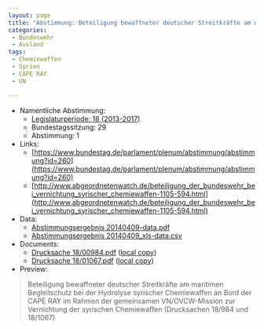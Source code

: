 ```yaml
---
layout: page
title: "Abstimmung: Beteiligung bewaffneter deutscher Streitkräfte am maritimen Begleitschutz"
categories:
 - Bundeswehr
 - Ausland
tags:
 - Chemiewaffen
 - Syrien
 - CAPE RAY
 - UN

---
```


* Namentliche Abstimmung:
    * [Legislaturperiode: 18 (2013-2017)](https://de.wikipedia.org/wiki/18._Deutscher_Bundestag)
    * Bundestagssitzung: 29
    * Abstimmung: 1
* Links: 
    * [https://www.bundestag.de/parlament/plenum/abstimmung/abstimmung?id=260](https://www.bundestag.de/parlament/plenum/abstimmung/abstimmung?id=260)
    * [http://www.abgeordnetenwatch.de/beteiligung_der_bundeswehr_bei_vernichtung_syrischer_chemiewaffen-1105-594.html](http://www.abgeordnetenwatch.de/beteiligung_der_bundeswehr_bei_vernichtung_syrischer_chemiewaffen-1105-594.html)
* Data: 
    * [Abstimmungsergebnis 20140409-data.pdf](/res/abstimmungsliste/20140409-data.pdf)
    * [Abstimmungsergebnis 20140409_xls-data.csv](/res/abstimmungsliste/analyses/20140409_xls-data.csv)
* Documents: 
    * [Drucksache 18/00984.pdf](http://dip21.bundestag.de/dip21/btd/18/009/1800984.pdf) ([local copy](/res/abstimmungsdaten/018-029-01/1800984.pdf))
    * [Drucksache 18/01067.pdf](http://dip21.bundestag.de/dip21/btd/18/010/1801067.pdf) ([local copy](/res/abstimmungsdaten/018-029-01/1801067.pdf))
* Preview: 
> Beteiligung bewaffneter deutscher Streitkräfte am maritimen Begleitschutz bei der Hydrolyse syrischer Chemiewaffen an Bord der CAPE RAY im Rahmen der gemeinsamen VN/OVCW-Mission zur Vernichtung der syrischen Chemiewaffen (Drucksachen 18/984 und 18/1067)
